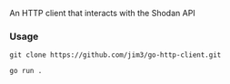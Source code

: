 An HTTP client that interacts with the Shodan API

### Usage
`git clone https://github.com/jim3/go-http-client.git`

`go run .`
